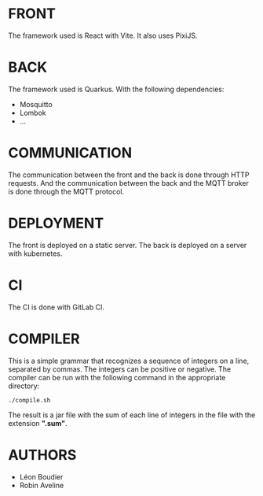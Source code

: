 # FRONT

The framework used is React with Vite.
It also uses PixiJS.

# BACK

The framework used is Quarkus.
With the following dependencies:
- Mosquitto
- Lombok
- ...

# COMMUNICATION

The communication between the front and the back is done through HTTP requests.
And the communication between the back and the MQTT broker is done through the MQTT protocol.

# DEPLOYMENT

The front is deployed on a static server.
The back is deployed on a server with kubernetes.

# CI

The CI is done with GitLab CI.

# COMPILER

This is a simple grammar that recognizes a sequence of integers on a line, separated by commas. The integers can be positive or negative.
The compiler can be run with the following command in the appropriate directory:

```shell script
./compile.sh
```

The result is a jar file with the sum of each line of integers in the file with the extension **".sum"**.

# AUTHORS

- Léon Boudier
- Robin Aveline 